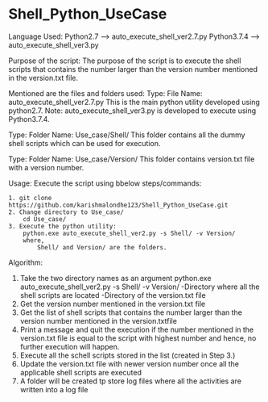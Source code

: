 # Shell_Python_UseCase
Language Used: 	Python2.7 --> auto_execute_shell_ver2.7.py
				Python3.7.4 --> auto_execute_shell_ver3.py

Purpose of the script:
The purpose of the script is to execute the shell scripts that contains the number larger than the version number mentioned in the version.txt file.

Mentioned are the files and folders used:
Type: File
Name: auto_execute_shell_ver2.7.py 
	This is the main python utility developed using python2.7.
	Note: auto_execute_shell_ver3.py is developed to execute using Python3.7.4.

Type: Folder
Name: Use_case/Shell/
	This folder contains all the dummy shell scripts which can be used for execution.
	
Type: Folder
Name: Use_case/Version/
	This folder contains version.txt file with a version number.
	
Usage:
Execute the script using bbelow steps/commands:

	1. git clone https://github.com/karishmalondhe123/Shell_Python_UseCase.git
	2. Change directory to Use_case/
		cd Use_case/
	3. Execute the python utility:
		python.exe auto_execute_shell_ver2.py -s Shell/ -v Version/
		where,
			Shell/ and Version/ are the folders.
			
Algorithm:
1. Take the two directory names as an argument
	python.exe auto_execute_shell_ver2.py -s Shell/ -v Version/	
      -Directory where all the shell scripts are located
      -Directory of the version.txt file
2. Get the version number mentioned in the version.txt file
3. Get the list of shell scripts that contains the number larger than the version number mentioned in the version.txtfile
4. Print a message and quit the execution if the number mentioned in the version.txt file is equal to the script with highest number and hence, no further execution will happen.
5. Execute all the schell scripts stored in the list (created in Step 3.)
6. Update the version.txt file with newer version number once all the applicable shell scripts are executed
7. A folder will be created tp store log files where all the activities are written into a log file

